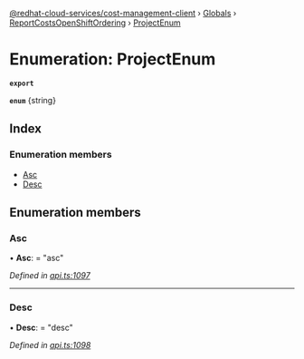 [@redhat-cloud-services/cost-management-client](../README.md) › [Globals](../globals.md) › [ReportCostsOpenShiftOrdering](../modules/reportcostsopenshiftordering.md) › [ProjectEnum](reportcostsopenshiftordering.projectenum.md)

# Enumeration: ProjectEnum

**`export`** 

**`enum`** {string}

## Index

### Enumeration members

* [Asc](reportcostsopenshiftordering.projectenum.md#asc)
* [Desc](reportcostsopenshiftordering.projectenum.md#desc)

## Enumeration members

###  Asc

• **Asc**: = "asc"

*Defined in [api.ts:1097](https://github.com/RedHatInsights/javascript-clients/blob/master/packages/cost-management/api.ts#L1097)*

___

###  Desc

• **Desc**: = "desc"

*Defined in [api.ts:1098](https://github.com/RedHatInsights/javascript-clients/blob/master/packages/cost-management/api.ts#L1098)*
